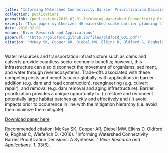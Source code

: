 ```yaml
---
title: "Informing Watershed Connectivity Barrier Prioritization Decisions: A Synthesis."
collection: publications
permalink: /publication/2016-02-01-Informing-Watershed-Connectivity-Prioritization
excerpt: 'This paper synthesizes 46 watershed-scale barrier planning studies and presents a procedure to guide barrier prioritization associated with connectivity for aquatic organisms.'
date: 2016-02-01
venue: 'River Research and Applications'
paperurl: '(http://goldford.github.io/files/oldford_001.pdf)'
citation: 'McKay SK, Cooper AR, Diebel MW, Elkins D, Oldford G, Roghair C, Wieferich D. (2016). &quot;Informing Watershed Connectivity Barrier Prioritization Decisions: A Synthesis..&quot; <i>River Research and Applications. 1</i>. 33(6).'
---
```

Water resources and transportation infrastructure such as dams and culverts provide countless socio-economic benefits; however, this infrastructure
can also disconnect the movement of organisms, sediment, and water through river ecosystems. Trade-offs associated with these
competing costs and benefits occur globally, with applications in barrier addition (e.g. dam and road construction), reengineering (e.g. culvert
repair), and removal (e.g. dam removal and aging infrastructure). Barrier prioritization provides a unique opportunity to: (i) restore and reconnect
potentially large habitat patches quickly and effectively and (ii) avoid impacts prior to occurrence in line with the mitigation hierarchy
(i.e. avoid then minimize then mitigate).

[Download paper here](http://goldford.github.io/files/oldford_001.pdf)

Recommended citation: McKay SK, Cooper AR, Diebel MW, Elkins D, Oldford G, Roghair C, Wieferich D. (2016). &quot;Informing Watershed Connectivity Barrier Prioritization Decisions: A Synthesis..&quot; <i>River Research and Applications. 1</i>. 33(6).